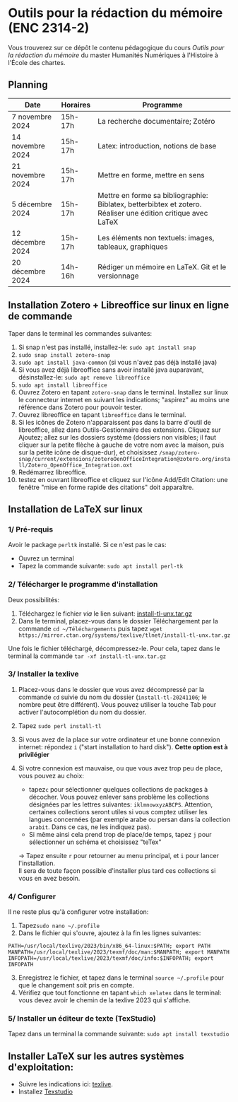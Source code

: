 #  Outils pour la rédaction du mémoire (ENC 2314-2)

Vous trouverez sur ce dépôt le contenu pédagogique du cours *Outils pour la rédaction du mémoire*  du master Humanités Numériques  à l'Histoire à l'École des chartes.

## Planning




| Date | Horaires | Programme |
| ---- | -------- | --------- |
| 7 novembre 2024  | 15h-17h | La recherche documentaire;  Zotéro| 
| 14 novembre 2024 | 15h-17h | Latex: introduction, notions de base |
| 21 novembre 2024 | 15h-17h | Mettre en forme, mettre en sens |
| 5 décembre 2024     | 15h-17h  | Mettre en forme sa bibliographie:  Biblatex, betterbibtex et zotero. Réaliser une édition critique avec LaTeX |
| 12 décembre 2024     | 15h-17h  |Les éléments non textuels: images, tableaux, graphiques|
| 20 décembre 2024 | 14h-16h |Rédiger un mémoire en LaTeX. Git et le versionnage|



## Installation Zotero + Libreoffice sur linux en ligne de commande

Taper dans le terminal les commandes suivantes:

1.  Si snap n'est pas installé, installez-le: `sudo apt install snap`
1. `sudo snap install zotero-snap` 
2. `sudo apt install java-common` (si vous n'avez pas déjà installé java)
3. Si vous avez déjà libreoffice sans avoir installé java auparavant, désinstallez-le: `sudo apt remove libreoffice`
4. `sudo apt install libreoffice`
5. Ouvrez Zotero en tapant `zotero-snap` dans le terminal. Installez sur linux le connecteur internet en suivant les indications;  "aspirez" au moins une référence dans Zotero pour pouvoir tester.
6. Ouvrez libreoffice en tapant `libreoffice` dans le terminal.
7. Si les icônes de Zotero n'apparaissent pas dans la barre d'outil de libreoffice, allez dans Outils-Gestionnaire des extensions.  Cliquez sur Ajoutez;  allez sur les dossiers système (dossiers non visibles; il faut cliquer sur la petite flèche à gauche de votre nom avec la maison, puis sur la petite icône de disque-dur), et choisissez `/snap/zotero-snap/current/extensions/zoteroOenOfficeIntegration@zotero.org/install/Zotero_OpenOffice_Integration.oxt`
7. Redémarrez libreoffice.
8. testez en ouvrant libreoffice et cliquez sur l'icône Add/Edit Citation: une fenêtre "mise en forme rapide des citations" doit apparaître.


## Installation de LaTeX sur linux


### 1/ Pré-requis

Avoir le package `perltk` installé. Si ce n'est pas le cas:
- Ouvrez un terminal
- Tapez la commande suivante: `sudo apt install perl-tk` 


### 2/ Télécharger le programme d'installation

Deux possibilités: 

1. Téléchargez le fichier *via* le lien suivant: [install-tl-unx.tar.gz](https://mirror.ctan.org/systems/texlive/tlnet/install-tl-unx.tar.gz)
2. Dans le terminal, placez-vous dans le dossier Téléchargement par la commande `cd ~/Téléchargements` puis tapez `wget https://mirror.ctan.org/systems/texlive/tlnet/install-tl-unx.tar.gz`

Une fois le fichier téléchargé, décompressez-le. Pour cela,  tapez dans le terminal la commande `tar -xf install-tl-unx.tar.gz`


### 3/ Installer la texlive

1. Placez-vous dans le dossier que vous avez décompressé par la commande `cd` suivie du nom du dossier (`install-tl-20241106`; le nombre peut être différent). Vous pouvez utiliser la touche Tab pour activer l'autocomplétion du nom du dossier.
2. Tapez `sudo perl install-tl`
3. Si vous avez de la place sur votre ordinateur et une bonne connexion internet: répondez `i` ("start installation to hard disk"). **Cette option est à privilégier**
4. Si votre connexion est mauvaise, ou que vous avez trop peu de place, vous pouvez au choix:
	- tapez`c` pour sélectionner quelques collections de packages à décocher. Vous pouvez enlever sans problème les collections désignées par les lettres suivantes: `iklmnowxyzABCPS`. Attention, certaines collections seront utiles si vous comptez utiliser les langues concernées (par exemple arabe ou persan dans la collection `arabit`. Dans ce cas, ne les indiquez pas).
	- Si même ainsi cela prend trop de place/de temps, tapez `j` pour sélectionner un schéma et choisissez "teTex"   

	-> Tapez ensuite `r` pour retourner au menu principal, et `i` pour lancer l'installation.  
Il sera de toute façon possible d'installer plus tard ces collections si vous en avez besoin. 

### 4/ Configurer

Il ne reste plus qu'à configurer votre installation:

1. Tapez`sudo nano ~/.profile`
2. Dans le fichier qui s'ouvre, ajoutez à la fin les lignes suivantes: 

```
PATH=/usr/local/texlive/2023/bin/x86_64-linux:$PATH; export PATH
MANPATH=/usr/local/texlive/2023/texmf/doc/man:$MANPATH; export MANPATH
INFOPATH=/usr/local/texlive/2023/texmf/doc/info:$INFOPATH; export INFOPATH
```

3. Enregistrez le fichier, et tapez dans le terminal `source ~/.profile` pour que le changement soit pris en compte.
4. Vérifiez que tout fonctionne en tapant `which xelatex` dans le terminal: vous devez avoir le chemin de la texlive 2023 qui s'affiche.


### 5/ Installer un éditeur de texte (TexStudio)

Tapez dans un terminal la commande suivante: `sudo apt install texstudio` 

## Installer LaTeX sur les autres systèmes d'exploitation:

- Suivre les indications ici: [texlive](https://tug.org/texlive/).
- Installez [Texstudio](https://www.texstudio.org/)



